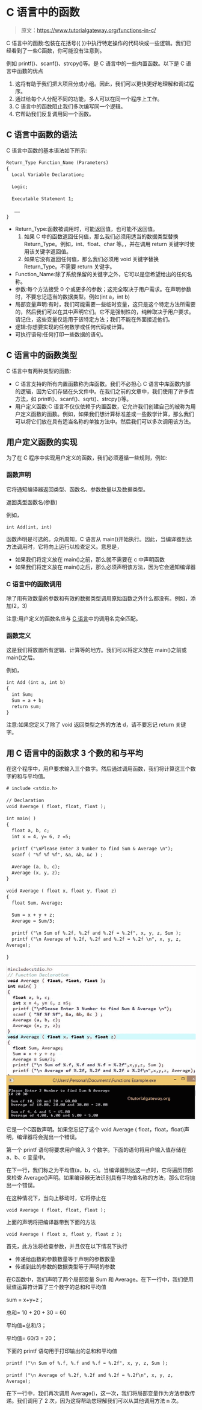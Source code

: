 # C 语言中的函数

> 原文：<https://www.tutorialgateway.org/functions-in-c/>

C 语言中的函数:包装在花括号({ })中执行特定操作的代码块或一些逻辑。我们已经看到了一些C函数，你可能没有注意到。

例如 printf()、scanf()、strcpy()等。是 C 语言中的一些内置函数。以下是 C 语言中函数的优点

1.  这将有助于我们把大项目分成小组。因此，我们可以更快更好地理解和调试程序。
2.  通过给每个人分配不同的功能，多人可以在同一个程序上工作。
3.  C 语言中的函数阻止我们多次编写同一个逻辑。
4.  它帮助我们反复调用同一个函数。

## C 语言中函数的语法

C 语言中函数的基本语法如下所示:

```
Return_Type Function_Name (Parameters)
{
  Local Variable Declaration;

  Logic;

  Executable Statement 1;

   ……
}
```

*   Return_Type:函数被调用时，可能返回值，也可能不返回值。
    1.  如果 C 中的函数返回任何值，那么我们必须用适当的数据类型替换 Return_Type。例如，int、float、char 等。，并在调用 return 关键字时使用该关键字返回值。
    2.  如果它没有返回任何值，那么我们必须用 void 关键字替换 Return_Type。不需要 return 关键字。
*   Function_Name:除了系统保留的关键字之外，它可以是您希望给出的任何名称。
*   参数:每个方法接受 0 个或更多的参数；这完全取决于用户需求。在声明参数时，不要忘记适当的数据类型。例如(int a，int b)
*   局部变量声明:有时，我们可能需要一些临时变量，这只是这个特定方法所需要的，然后我们可以在其中声明它们。它不是强制性的，纯粹取决于用户要求。请记住，这些变量仅适用于该特定方法；我们不能在外面接近他们。
*   逻辑:你想要实现的任何数学或任何代码或计算。
*   可执行语句:任何打印一些数据的语句。

## C 语言中的函数类型

C 语言中有两种类型的函数:

*   C 语言支持的所有内置函数称为库函数。我们不必担心 C 语言中库函数内部的逻辑，因为它们存储在头文件中。在我们之前的文章中，我们使用了许多库方法，如 printf()、scanf()、sqrt()、strcpy()等。
*   用户定义函数:C 语言不仅仅依赖于内置函数，它允许我们创建自己的被称为用户定义函数的函数。例如，如果我们想计算标准差或一些数学计算，那么我们可以将它们放在具有适当名称的单独方法中。然后我们可以多次调用该方法。

## 用户定义函数的实现

为了在 C 程序中实现用户定义的函数，我们必须遵循一些规则，例如:

### 函数声明

它将通知编译器返回类型、函数名、参数数量以及数据类型。

返回类型函数名(参数)

例如，

```
int Add(int, int)
```

函数声明是可选的。众所周知，C 语言从 main()开始执行。因此，当编译器到达方法调用时，它将向上运行以检查定义。意思是，

*   如果我们将定义放在 main()之前，那么就不需要在 c 中声明函数
*   如果我们将定义放在 main()之后，那么必须声明该方法，因为它会通知编译器

### C 语言中的函数调用

除了用有效数量的参数和有效的数据类型调用原始函数之外什么都没有。例如，添加(2，3)

注意:用户定义的函数名应与 [C 语言](https://www.tutorialgateway.org/c-programming/)中的调用名完全匹配。

### 函数定义

这是我们将放置所有逻辑、计算等的地方。我们可以将定义放在 main()之前或 main()之后。

例如，

```
int Add (int a, int b)
{
  int Sum;
  Sum = a + b;
  return sum;
}
```

注意:如果您定义了除了 void 返回类型之外的<font color="# 000000">方法</font> d，请不要忘记 return 关键字。

## 用 C 语言中的函数求 3 个数的和与平均

在这个程序中，用户要求输入三个数字。然后通过调用函数，我们将计算这三个数字的和与平均值。

```
# include <stdio.h>

// Declaration
void Average ( float, float, float );                               

int main( )               
{
  float a, b, c;
  int x = 4, y= 6, z =5;

  printf ("\nPlease Enter 3 Number to find Sum & Average \n");
  scanf ( "%f %f %f", &a, &b, &c ) ;

  Average (a, b, c);  
  Average (x, y, z);                     
}

void Average ( float x, float y, float z)   
{
  float Sum, Average;

  Sum = x + y + z;
  Average = Sum/3;

  printf ("\n Sum of %.2f, %.2f and %.2f = %.2f", x, y, z, Sum );
  printf ("\n Average of %.2f, %.2f and %.2f = %.2f \n", x, y, z, Average);

}
```

![Functions In C Programming](img/e96ad6646965fe05f7148730019903d3.png)

它是一个C函数声明。如果您忘记了这个 void Average ( float，float，float)声明，编译器将会抛出一个错误。

第一个 printf 语句将要求用户输入 3 个数字。下面的语句将用户输入值存储在 a、b、c 变量中。

在下一行，我们称之为平均值(a，b，c)。当编译器到达这一点时，它将遍历顶部来检查 Average()声明。如果编译器无法识别具有平均值名称的方法，那么它将抛出一个错误。

在这种情况下，当向上移动时，它将停止在

```
void Average ( float, float, float );
```

上面的声明将把编译器带到下面的方法

```
void Average ( float x, float y, float z );
```

首先，此方法将检查参数，并且仅在以下情况下执行

*   传递给函数的参数数量等于声明的参数数量
*   传递到此的参数的数据类型等于声明的参数

在C函数中，我们声明了两个局部变量 Sum 和 Average。在下一行中，我们使用赋值运算符计算了三个数字的总和和平均值

sum = x+y+z；

总和= 10 + 20 + 30 = 60

平均值=总和/3；

平均值= 60/3 = 20；

下面的 printf 语句用于打印输出的总和和平均值

```
printf ("\n Sum of %.f, %.f and %.f = %.2f", x, y, z, Sum );

printf ("\n Average of %.2f, %.2f and %.2f = %.2f\n", x, y, z, Average);
```

在下一行中，我们再次调用 Average()，这一次，我们将局部变量作为<font color="# 000000">方法</font>参数传递。我们调用了 2 次，因为这将帮助您理解我们可以从其他调用方法 n 次。